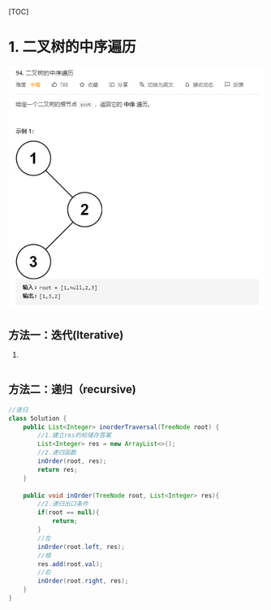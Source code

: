 [TOC]

# 1. 二叉树的中序遍历

![image-20201128183418808](2.二叉树的中序遍历.assets/image-20201128183418808.png)

## 方法一：迭代(Iterative)

1. 

```java

```



## 方法二：递归（recursive)

```java
//递归
class Solution {
    public List<Integer> inorderTraversal(TreeNode root) {
        //1.建立res的标储存答案
        List<Integer> res = new ArrayList<>();
        //2.递归函数
        inOrder(root, res);
        return res;
    }
    
    public void inOrder(TreeNode root, List<Integer> res){
        //2.递归出口条件
        if(root == null){
            return;
        }
        //左
        inOrder(root.left, res);
        //根
        res.add(root.val);
        //右
        inOrder(root.right, res);
    }
}
```

